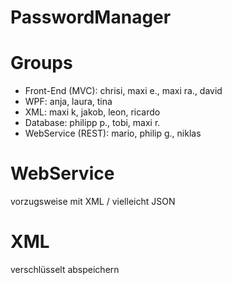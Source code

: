 # PasswordManager

# Groups

- Front-End (MVC): chrisi, maxi e., maxi ra., david
- WPF: anja, laura, tina
- XML: maxi k, jakob, leon, ricardo
- Database: philipp p., tobi, maxi r.
- WebService (REST): mario, philip g., niklas

# WebService

vorzugsweise mit XML / vielleicht JSON

# XML

verschlüsselt abspeichern
